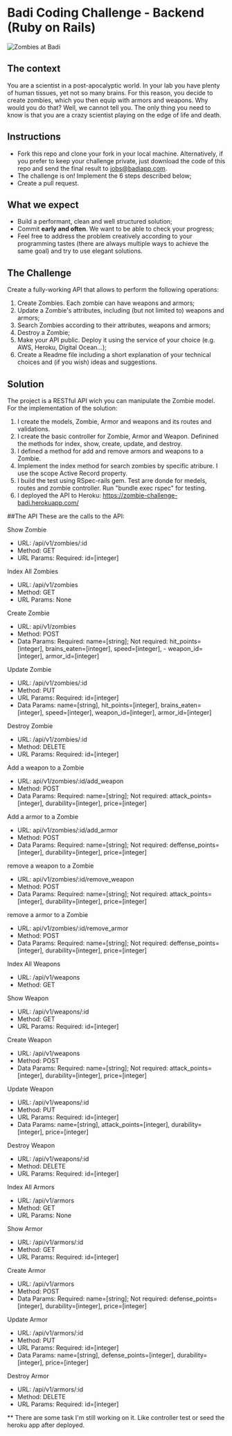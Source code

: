 # Badi Coding Challenge - Backend (Ruby on Rails)
![Zombies at Badi](https://user-images.githubusercontent.com/4199523/33260366-e54216aa-d35f-11e7-8442-8d9e1cd67d88.jpg)

## The context
You are a scientist in a post-apocalyptic world. In your lab you have plenty of human tissues, yet not so many brains. For this reason, you decide to create zombies, which you then equip with armors and weapons. Why would you do that? Well, we cannot tell you. The only thing you need to know is that you are a crazy scientist playing on the edge of life and death.

## Instructions

* Fork this repo and clone your fork in your local machine. Alternatively, if you prefer to keep your challenge private, just download the code of this repo and send the final result to jobs@badiapp.com.
* The challenge is on! Implement the 6 steps described below;
* Create a pull request.

## What we expect
* Build a performant, clean and well structured solution;
* Commit **early and often**. We want to be able to check your progress;
* Feel free to address the problem creatively according to your programming tastes (there are always multiple ways to achieve the same goal) and try to use elegant solutions.

## The Challenge

Create a fully-working API that allows to perform the following operations:

1. Create Zombies. Each zombie can have weapons and armors;
2. Update a Zombie's attributes, including (but not limited to) weapons and armors;
4. Search Zombies according to their attributes, weapons and armors;
3. Destroy a Zombie;
5. Make your API public. Deploy it using the service of your choice (e.g. AWS, Heroku, Digital Ocean...);
6. Create a Readme file including a short explanation of your technical choices and (if you wish) ideas and suggestions.

## Solution

The project is a RESTful API wich you can manipulate the Zombie model.
For the implementation of the solution:

1. I create the models, Zombie, Armor and weapons and its routes and validations.
2. I create the basic controller for Zombie, Armor and Weapon. Definined the methods for index, show, create, update, and destroy.
3. I defined a method for add and remove armors and weapons to a Zombie.
4. Implement the index method for search zombies by specific atribure. I use the scope  Active Record property.
5. I build the test using RSpec-rails gem. Test arre donde for medels, routes and zombie controller. Run "bundle exec rspec" for testing.
6. I deployed the API to Heroku: https://zombie-challenge-badi.herokuapp.com/


##The API
These are the calls to the API:


Show Zombie
- URL: /api/v1/zombies/:id
- Method: GET
- URL Params: Required: id=[integer]


Index All Zombies
- URL: /api/v1/zombies
- Method: GET
- URL Params: None

Create Zombie
- URL: api/v1/zombies
- Method: POST
- Data Params: Required: name=[string]; Not required: hit_points=[integer], brains_eaten=[integer], speed=[integer], - weapon_id=[integer], armor_id=[integer]

Update Zombie
- URL: /api/v1/zombies/:id
- Method: PUT
- URL Params: Required: id=[integer]
- Data Params: name=[string], hit_points=[integer], brains_eaten=[integer], speed=[integer], weapon_id=[integer], armor_id=[integer]

Destroy Zombie
- URL: /api/v1/zombies/:id
- Method: DELETE
- URL Params: Required: id=[integer]

Add a weapon to a Zombie
- URL: api/v1/zombies/:id/add_weapon
- Method: POST
- Data Params: Required: name=[string]; Not required: attack_points=[integer], durability=[integer], price=[integer]

Add a armor to a Zombie
- URL: api/v1/zombies/:id/add_armor
- Method: POST
- Data Params: Required: name=[string]; Not required: deffense_points=[integer], durability=[integer], price=[integer]

remove a weapon to a Zombie
- URL: api/v1/zombies/:id/remove_weapon
- Method: POST
- Data Params: Required: name=[string]; Not required: attack_points=[integer], durability=[integer], price=[integer]

remove a armor to a Zombie
- URL: api/v1/zombies/:id/remove_armor
- Method: POST
- Data Params: Required: name=[string]; Not required: deffense_points=[integer], durability=[integer], price=[integer]


Index All Weapons
- URL: /api/v1/weapons
- Method: GET

Show Weapon
- URL: /api/v1/weapons/:id
- Method: GET
- URL Params: Required: id=[integer]

Create Weapon
- URL: /api/v1/weapons
- Method: POST
- Data Params: Required: name=[string]; Not required: attack_points=[integer], durability=[integer], price=[integer]

Update Weapon
- URL: /api/v1/weapons/:id
- Method: PUT
- URL Params: Required: id=[integer]
- Data Params: name=[string], attack_points=[integer], durability=[integer], price=[integer]

Destroy Weapon
- URL: /api/v1/weapons/:id
- Method: DELETE
- URL Params: Required: id=[integer]

Index All Armors
- URL: /api/v1/armors
- Method: GET
- URL Params: None

Show Armor
- URL: /api/v1/armors/:id
- Method: GET
- URL Params: Required: id=[integer]

Create Armor
- URL: /api/v1/armors
- Method: POST
- Data Params: Required: name=[string]; Not required: defense_points=[integer], durability=[integer], price=[integer]

Update Armor
- URL: /api/v1/armors/:id
- Method: PUT
- URL Params: Required: id=[integer]
- Data Params: name=[string], defense_points=[integer], durability=[integer], price=[integer]

Destroy Armor
- URL: /api/v1/armors/:id
- Method: DELETE
- URL Params: Required: id=[integer]

** There are some task I'm still working on it. Like controller test or seed the heroku app after deployed.




